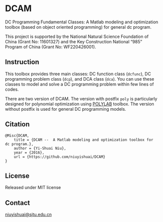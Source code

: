 # DCAM
DC Programming Fundamental Classes: A Matlab modeling and optimization toolbox (based on object oriented programming) for general dc program.

This project is supported by the National Natural Science Foundation of China (Grant No: 11601327) and the Key Construction National “985” Program of China (Grant No: WF220426001).

## Instruction
This toolbox provides three main classes: DC function class (`dcfunc`), DC programming problem class (`dcp`), and DCA class (`dca`). You can use these classes to model and solve a DC programming problem within few lines of codes. 

There are two version of DCAM. The version with postfix `poly` is particularly designed for polynomial optimization using [POLYLAB](https://github.com/niuyishuai/Polylab) toolbox. The version without postfix is used for general DC programming models. 

## Citation

```
@Misc{DCAM,
	title = {DCAM --  A Matlab modeling and optimization toolbox for dc program.},
	author = {Yi-Shuai Niu},	
	year = {2016},
	url = {https://github.com/niuyishuai/DCAM}
}
```

## License

Released under MIT license

## Contact

niuyishuai@sjtu.edu.cn
